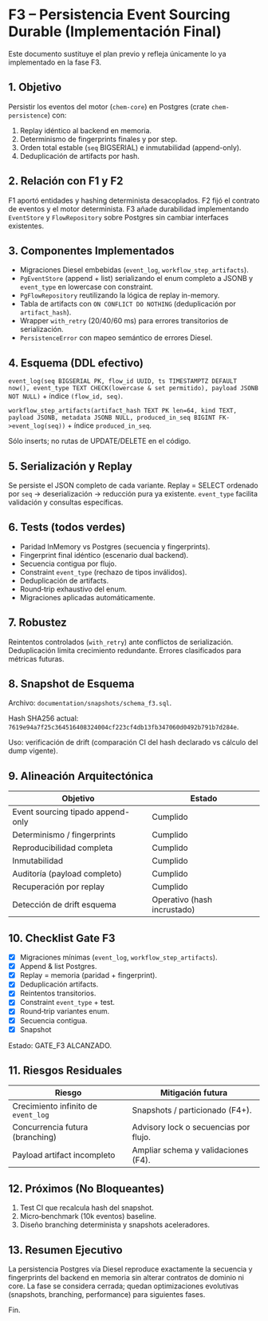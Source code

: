 # F3 – Persistencia Event Sourcing Durable (Implementación Final)

Este documento sustituye el plan previo y refleja únicamente lo ya implementado en la fase F3.

## 1. Objetivo

Persistir los eventos del motor (`chem-core`) en Postgres (crate `chem-persistence`) con:

1. Replay idéntico al backend en memoria.
2. Determinismo de fingerprints finales y por step.
3. Orden total estable (`seq` BIGSERIAL) e inmutabilidad (append-only).
4. Deduplicación de artifacts por hash.

## 2. Relación con F1 y F2

F1 aportó entidades y hashing determinista desacoplados. F2 fijó el contrato de eventos y el motor determinista. F3 añade durabilidad implementando `EventStore` y `FlowRepository` sobre Postgres sin cambiar interfaces existentes.

## 3. Componentes Implementados

- Migraciones Diesel embebidas (`event_log`, `workflow_step_artifacts`).
- `PgEventStore` (append + list) serializando el enum completo a JSONB y `event_type` en lowercase con constraint.
- `PgFlowRepository` reutilizando la lógica de replay in-memory.
- Tabla de artifacts con `ON CONFLICT DO NOTHING` (deduplicación por `artifact_hash`).
- Wrapper `with_retry` (20/40/60 ms) para errores transitorios de serialización.
- `PersistenceError` con mapeo semántico de errores Diesel.

## 4. Esquema (DDL efectivo)

`event_log(seq BIGSERIAL PK, flow_id UUID, ts TIMESTAMPTZ DEFAULT now(), event_type TEXT CHECK(lowercase & set permitido), payload JSONB NOT NULL)` + índice `(flow_id, seq)`.

`workflow_step_artifacts(artifact_hash TEXT PK len=64, kind TEXT, payload JSONB, metadata JSONB NULL, produced_in_seq BIGINT FK->event_log(seq))` + índice `produced_in_seq`.

Sólo inserts; no rutas de UPDATE/DELETE en el código.

## 5. Serialización y Replay

Se persiste el JSON completo de cada variante. Replay = SELECT ordenado por `seq` → deserialización → reducción pura ya existente. `event_type` facilita validación y consultas específicas.

## 6. Tests (todos verdes)

- Paridad InMemory vs Postgres (secuencia y fingerprints).
- Fingerprint final idéntico (escenario dual backend).
- Secuencia contigua por flujo.
- Constraint `event_type` (rechazo de tipos inválidos).
- Deduplicación de artifacts.
- Round‑trip exhaustivo del enum.
- Migraciones aplicadas automáticamente.

## 7. Robustez

Reintentos controlados (`with_retry`) ante conflictos de serialización. Deduplicación limita crecimiento redundante. Errores clasificados para métricas futuras.

## 8. Snapshot de Esquema

Archivo: `documentation/snapshots/schema_f3.sql`.

Hash SHA256 actual: `7619e94a7f25c364516408324004cf223cf4db13fb347060d0492b791b7d284e`.

Uso: verificación de drift (comparación CI del hash declarado vs cálculo del dump vigente).

## 9. Alineación Arquitectónica

| Objetivo | Estado |
|----------|--------|
| Event sourcing tipado append-only | Cumplido |
| Determinismo / fingerprints | Cumplido |
| Reproducibilidad completa | Cumplido |
| Inmutabilidad | Cumplido |
| Auditoría (payload completo) | Cumplido |
| Recuperación por replay | Cumplido |
| Detección de drift esquema | Operativo (hash incrustado) |

## 10. Checklist Gate F3

- [x] Migraciones mínimas (`event_log`, `workflow_step_artifacts`).
- [x] Append & list Postgres.
- [x] Replay = memoria (paridad + fingerprint).
- [x] Deduplicación artifacts.
- [x] Reintentos transitorios.
- [x] Constraint `event_type` + test.
- [x] Round‑trip variantes enum.
- [x] Secuencia contigua.
- [x] Snapshot

Estado: GATE_F3 ALCANZADO.

## 11. Riesgos Residuales

| Riesgo | Mitigación futura |
|--------|-------------------|
| Crecimiento infinito de `event_log` | Snapshots / particionado (F4+). |
| Concurrencia futura (branching) | Advisory lock o secuencias por flujo. |
| Payload artifact incompleto | Ampliar schema y validaciones (F4). |

## 12. Próximos (No Bloqueantes)

1. Test CI que recalcula hash del snapshot.
2. Micro‑benchmark (10k eventos) baseline.
3. Diseño branching determinista y snapshots aceleradores.

## 13. Resumen Ejecutivo

La persistencia Postgres vía Diesel reproduce exactamente la secuencia y fingerprints del backend en memoria sin alterar contratos de dominio ni core. La fase se considera cerrada; quedan optimizaciones evolutivas (snapshots, branching, performance) para siguientes fases.

Fin.

